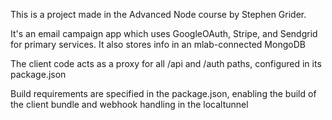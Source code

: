 This is a project made in the Advanced Node course by Stephen Grider.

It's an email campaign app which uses GoogleOAuth, Stripe, and Sendgrid for
primary services. It also stores info in an mlab-connected MongoDB

The client code acts as a proxy for all /api and /auth paths, configured in its
package.json

Build requirements are specified in the package.json, enabling the build of
the client bundle and webhook handling in the localtunnel
